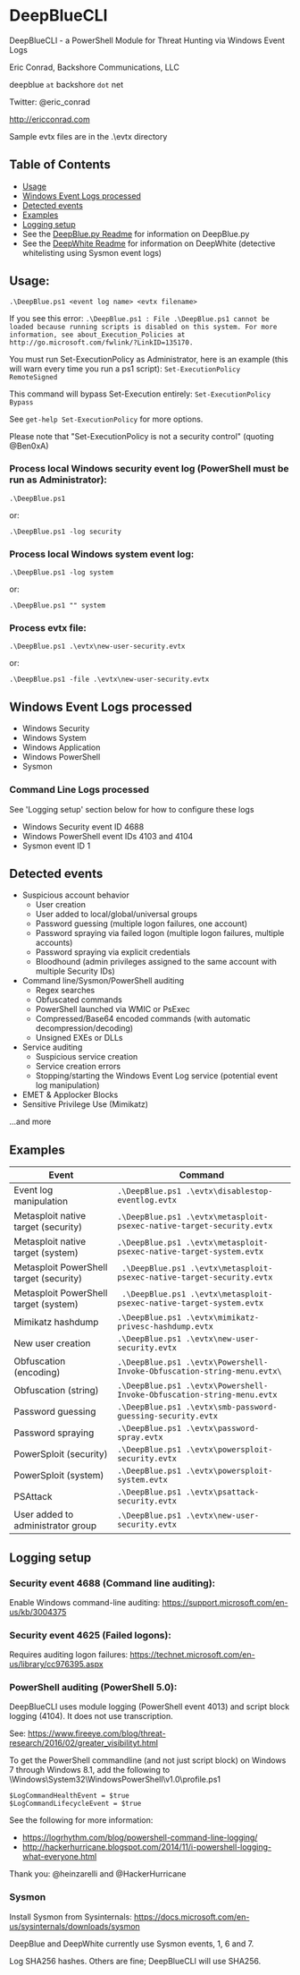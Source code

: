 # DeepBlueCLI

DeepBlueCLI - a PowerShell Module for Threat Hunting via Windows Event Logs

Eric Conrad, Backshore Communications, LLC

deepblue `at` backshore `dot` net

Twitter: @eric_conrad

http://ericconrad.com

Sample evtx files are in the .\evtx directory

## Table of Contents  
- [Usage](#usage)  
- [Windows Event Logs processed](#windows-event-logs-processed)
- [Detected events](#detected-events)
- [Examples](#examples)
- [Logging setup](#logging-setup)
- See the [DeepBlue.py Readme](README-DeepBlue.py.md) for information on DeepBlue.py
- See the [DeepWhite Readme](README-DeepWhite.md) for information on DeepWhite (detective whitelisting using Sysmon event logs)

## Usage:

`.\DeepBlue.ps1 <event log name> <evtx filename>`

If you see this error: `.\DeepBlue.ps1 : File .\DeepBlue.ps1 cannot be loaded because running scripts is
disabled on this system. For more information, see about_Execution_Policies at
http://go.microsoft.com/fwlink/?LinkID=135170.`

You must run Set-ExecutionPolicy as Administrator, here is an example (this will warn every time you run a ps1 script): `Set-ExecutionPolicy RemoteSigned`

This command will bypass Set-Execution entirely: `Set-ExecutionPolicy Bypass`

See `get-help Set-ExecutionPolicy` for more options.

Please note that "Set-ExecutionPolicy is not a security control" (quoting @Ben0xA)

### Process local Windows security event log (PowerShell must be run as Administrator):

`.\DeepBlue.ps1`

or:

`.\DeepBlue.ps1 -log security`

### Process local Windows system event log:

`.\DeepBlue.ps1 -log system`

or:

`.\DeepBlue.ps1 "" system`

### Process evtx file:

`.\DeepBlue.ps1 .\evtx\new-user-security.evtx`

or:

`.\DeepBlue.ps1 -file .\evtx\new-user-security.evtx`

## Windows Event Logs processed

- Windows Security 
- Windows System
- Windows Application
- Windows PowerShell 
- Sysmon

### Command Line Logs processed

See 'Logging setup' section below for how to configure these logs

- Windows Security event ID 4688 
- Windows PowerShell event IDs 4103 and 4104
- Sysmon event ID 1

## Detected events

* Suspicious account behavior
  * User creation
  * User added to local/global/universal groups
  * Password guessing (multiple logon failures, one account)
  * Password spraying via failed logon (multiple logon failures, multiple accounts)
  * Password spraying via explicit credentials
  * Bloodhound (admin privileges assigned to the same account with multiple Security IDs)
* Command line/Sysmon/PowerShell auditing
  * Regex searches
  * Obfuscated commands
  * PowerShell launched via WMIC or PsExec
  * Compressed/Base64 encoded commands (with automatic decompression/decoding)
  * Unsigned EXEs or DLLs
* Service auditing
  * Suspicious service creation
  * Service creation errors
  * Stopping/starting the Windows Event Log service (potential event log manipulation)
* EMET & Applocker Blocks
* Sensitive Privilege Use (Mimikatz)

...and more

## Examples

|Event|Command|
|-----|-------|
|Event log manipulation|`.\DeepBlue.ps1 .\evtx\disablestop-eventlog.evtx`|
|Metasploit native target (security)|`.\DeepBlue.ps1 .\evtx\metasploit-psexec-native-target-security.evtx`|
|Metasploit native target (system)|`.\DeepBlue.ps1 .\evtx\metasploit-psexec-native-target-system.evtx`|
|Metasploit PowerShell target (security)|` .\DeepBlue.ps1 .\evtx\metasploit-psexec-native-target-security.evtx`|
|Metasploit PowerShell target (system)|` .\DeepBlue.ps1 .\evtx\metasploit-psexec-native-target-system.evtx`|
|Mimikatz hashdump|`.\DeepBlue.ps1 .\evtx\mimikatz-privesc-hashdump.evtx`|
|New user creation|`.\DeepBlue.ps1 .\evtx\new-user-security.evtx`|
|Obfuscation (encoding)|`.\DeepBlue.ps1 .\evtx\Powershell-Invoke-Obfuscation-string-menu.evtx\`|
|Obfuscation (string)|`.\DeepBlue.ps1 .\evtx\Powershell-Invoke-Obfuscation-string-menu.evtx`|
|Password guessing|`.\DeepBlue.ps1 .\evtx\smb-password-guessing-security.evtx`|
|Password spraying|`.\DeepBlue.ps1 .\evtx\password-spray.evtx`|
|PowerSploit (security)|`.\DeepBlue.ps1 .\evtx\powersploit-security.evtx`|
|PowerSploit (system)|`.\DeepBlue.ps1 .\evtx\powersploit-system.evtx`|
|PSAttack|`.\DeepBlue.ps1 .\evtx\psattack-security.evtx`|
|User added to administrator group|`.\DeepBlue.ps1 .\evtx\new-user-security.evtx`|

## Logging setup

### Security event 4688 (Command line auditing):

Enable Windows command-line auditing: https://support.microsoft.com/en-us/kb/3004375 

### Security event 4625 (Failed logons):

Requires auditing logon failures: https://technet.microsoft.com/en-us/library/cc976395.aspx
### PowerShell auditing (PowerShell 5.0):

DeepBlueCLI uses module logging (PowerShell event 4013) and script block logging (4104). It does not use transcription.

See: https://www.fireeye.com/blog/threat-research/2016/02/greater_visibilityt.html

To get the PowerShell commandline (and not just script block) on Windows 7 through Windows 8.1, add the following to \Windows\System32\WindowsPowerShell\v1.0\profile.ps1
```
$LogCommandHealthEvent = $true
$LogCommandLifecycleEvent = $true
```
See the following for more information:
 - https://logrhythm.com/blog/powershell-command-line-logging/
 - http://hackerhurricane.blogspot.com/2014/11/i-powershell-logging-what-everyone.html

Thank you: @heinzarelli and @HackerHurricane

### Sysmon

Install Sysmon from Sysinternals: https://docs.microsoft.com/en-us/sysinternals/downloads/sysmon

DeepBlue and DeepWhite currently use Sysmon events, 1, 6 and 7.

Log SHA256 hashes. Others are fine; DeepBlueCLI will use SHA256.

